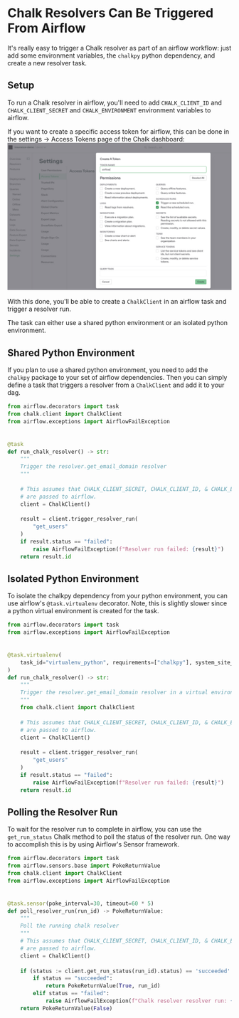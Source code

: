 # Chalk Resolvers Can Be Triggered From Airflow

It's really easy to trigger a Chalk resolver as part of an airflow workflow: just add some environment
variables, the `chalkpy` python dependency, and create a new resolver task.

## Setup

To run a Chalk resolver in airflow, you'll need to add `CHALK_CLIENT_ID` and `CHALK_CLIENT_SECRET` and
`CHALK_ENVIRONMENT` environment variables to airflow.

If you want to create a specific access token for airflow, this can be done in the settings -> Access Tokens
page of the Chalk dashboard:
![access_token](./airflow.jpg)

With this done, you'll be able to create a `ChalkClient` in an airflow task and trigger a resolver run.

The task can either use a shared python environment or an isolated python environment.

## Shared Python Environment

If you plan to use a shared python environment, you need to add the `chalkpy` package to your
set of airflow dependencies. Then you can simply define a task that triggers a resolver from
a `ChalkClient` and add it to your dag.

```python
from airflow.decorators import task
from chalk.client import ChalkClient
from airflow.exceptions import AirflowFailException


@task
def run_chalk_resolver() -> str:
    """
    Trigger the resolver.get_email_domain resolver
    """

    # This assumes that CHALK_CLIENT_SECRET, CHALK_CLIENT_ID, & CHALK_ENVIRONMENT environment variables
    # are passed to airflow.
    client = ChalkClient()

    result = client.trigger_resolver_run(
        "get_users"
    )
    if result.status == "failed":
        raise AirflowFailException(f"Resolver run failed: {result}")
    return result.id
```

## Isolated Python Environment

To isolate the chalkpy dependency from your python environment, you can use airflow's `@task.virtualenv` decorator.
Note,
this is slightly slower since a python virtual environment is created for the task.

```python
from airflow.decorators import task
from airflow.exceptions import AirflowFailException


@task.virtualenv(
    task_id="virtualenv_python", requirements=["chalkpy"], system_site_packages=False
)
def run_chalk_resolver() -> str:
    """
    Trigger the resolver.get_email_domain resolver in a virtual environment
    """
    from chalk.client import ChalkClient

    # This assumes that CHALK_CLIENT_SECRET, CHALK_CLIENT_ID, & CHALK_ENVIRONMENT  environment variables
    # are passed to airflow.
    client = ChalkClient()

    result = client.trigger_resolver_run(
        "get_users"
    )
    if result.status == "failed":
        raise AirflowFailException(f"Resolver run failed: {result}")
    return result.id
```

## Polling the Resolver Run

To wait for the resolver run to complete in airflow, you can use the `get_run_status` Chalk method to poll the status
of the resolver run. One way to accomplish this is by using Airflow's Sensor framework.

```python
from airflow.decorators import task
from airflow.sensors.base import PokeReturnValue
from chalk.client import ChalkClient
from airflow.exceptions import AirflowFailException


@task.sensor(poke_interval=30, timeout=60 * 5)
def poll_resolver_run(run_id) -> PokeReturnValue:
    """
    Poll the running chalk resolver
    """
    # This assumes that CHALK_CLIENT_SECRET, CHALK_CLIENT_ID, & CHALK_ENVIRONMENT environment variables
    # are passed to airflow.
    client = ChalkClient()

    if (status := client.get_run_status(run_id).status) == 'succeeded':
        if status == "succeeded":
            return PokeReturnValue(True, run_id)
        elif status == "failed":
            raise AirflowFailException(f"Chalk resolver resolver run: {run_id}")
    return PokeReturnValue(False)
```

